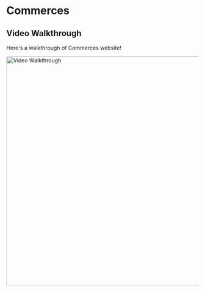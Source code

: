# Commerces

## Video Walkthrough

Here's a walkthrough of Commerces website!

<img src='https://media.giphy.com/media/2AsiIrGYKgFl7KwUze/giphy.gif' title='Video Walkthrough' width='600' alt='Video Walkthrough' />
